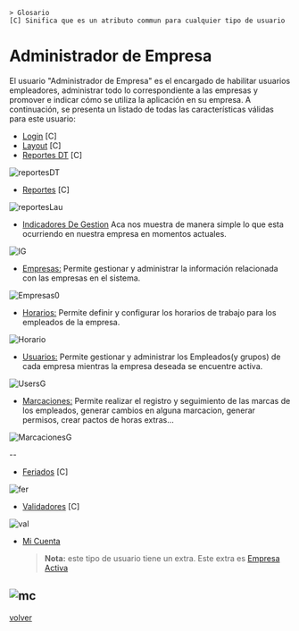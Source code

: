     > Glosario
    [C] Sinifica que es un atributo commun para cualquier tipo de usuario

# Administrador de Empresa

El usuario "Administrador de Empresa" es el encargado de habilitar usuarios empleadores, administrar todo lo correspondiente a las empresas y promover e indicar cómo se utiliza la aplicación en su empresa. A continuación, se presenta un listado de todas las características válidas para este usuario:

* [Login](../0.TodosLosUsuarios/Login.MD) [C]
* [Layout](../0.TodosLosUsuarios//Layout.MD) [C]
* [Reportes DT](../0.TodosLosUsuarios/./Reportes/Reportes.MD) [C]

![reportesDT](../0.TodosLosUsuarios/Reportes/img/ReportesDT.png)   
* [Reportes](../0.TodosLosUsuarios/Reportes/ReporteLau.MD) [C]

![reportesLau](../0.TodosLosUsuarios/Reportes/img/ReportesLau.png)

* [Indicadores De Gestion](../IG/Index.md) Aca nos muestra de manera simple lo que esta ocurriendo en nuestra empresa en momentos actuales.

![IG](../1.AdmoEmpresas/img/igl.png)

* [Empresas:](./Empresas/index.md) Permite gestionar y administrar la información relacionada con las empresas en el sistema.

![Empresas0](./img/Empresas0.png)
* [Horarios:](./Horarios/index.md) Permite definir y configurar los horarios de trabajo para los empleados de la empresa.

![Horario](./img/GHorario.png)

* [Usuarios:](./Usuarios/index.md) Permite gestionar y administrar los Empleados(y grupos) de cada empresa mientras la empresa deseada se encuentre activa.

![UsersG](./img/UsersG.png)

* [Marcaciones:](./Marcaciones.md) Permite realizar el registro y seguimiento de las marcas de los empleados, generar cambios en alguna marcacion, generar permisos, crear pactos de horas extras... 

![MarcacionesG](./img/MarcacionesG.png)
 
--
* [Feriados](./Feriados.MD) [C]

![fer](./img/FeriadosG.png)

* [Validadores](./Validadores.md)   [C] 

![val](./img/ValidadoresG.png)

* [Mi Cuenta](./MiCuenta.md) 
    > **Nota:** este tipo de usuario tiene un extra. Este extra es [Empresa Activa](./EmpresaActiva.md)
    

![mc](./img/MiCuentaGEmpresa.png)
--


 [volver](./../README.md)